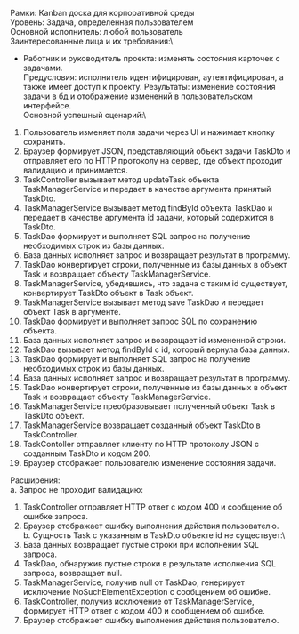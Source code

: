 Рамки: Kanban доска для корпоративной среды\
Уровень: Задача, определенная пользователем\
Основной исполнитель: любой пользователь\
Заинтересованные лица и их требования:\
-   Работник и руководитель проекта: изменять состояния карточек с задачами.\
Предусловия: исполнитель идентифицирован, аутентифицирован, а также имеет доступ к проекту. 
Результаты: изменение состояния задачи в бд и отображение изменений в пользовательском интерфейсе.\
Основной успешный сценарий:\
1.  Пользователь изменяет поля задачи через UI и нажимает кнопку сохранить.
2.  Браузер формирует JSON, представляющий объект задачи TaskDto и отправляет его по HTTP протоколу на сервер, где объект проходит валидацию и принимается.
3.  TaskController вызывает метод updateTask объекта TaskManagerService и передает в качестве аргумента принятый TaskDto.
4.  TaskManagerService вызывает метод findById объекта TaskDao и передает в качестве аргумента id задачи, который содержится в TaskDto.
5.  TaskDao формирует и выполняет SQL запрос на получение необходимых строк из базы данных.
6.  База данных исполняет запрос и возвращает результат в программу.
7.  TaskDao конвертирует строки, полученные из базы данных в объект Task и возвращает объекту TaskManagerService.
8.  TaskManagerService, убедившись, что задача с таким id существует, конвертирует TaskDto объект в Task объект.
9.  TaskManagerService вызывает метод save TaskDao и передает объект Task в аргументе.
10. TaskDao формирует и выполняет запрос SQL по сохранению объекта.
11. База данных исполняет запрос и возвращает id измененной строки.
12. TaskDao вызывает метод findById с id, который вернула база данных.
13. TaskDao формирует и выполняет SQL запрос на получение необходимых строк из базы данных.
14. База данных исполняет запрос и возвращает результат в программу.
15. TaskDao конвертирует строки, полученные из базы данных в объект Task и возвращает объекту TaskManagerService.
16. TaskManagerService преобразовывает полученный объект Task в TaskDto объект.
17. TaskManagerService возвращает созданный объект TaskDto в TaskController.
18. TaskContoller отправляет клиенту по HTTP протоколу JSON с созданным TaskDto и кодом 200.
19. Браузер отображает пользователю изменение состояния задачи.

Расширения:\
a. Запрос не проходит валидацию: 
1.  TaskController отправляет HTTP ответ с кодом 400 и сообщение об ошибке запроса.
2.  Браузер отображает ошибку выполнения действия пользователю.\
b. Сущность Task с указанным в TaskDto объекте id не существует:\
1.  База данных возвращает пустые строки при исполнении SQL запроса.
2. TaskDao, обнаружив пустые строки в результате исполнения SQL запроса, возвращает null.
3.  TaskManagerService, получив null от TaskDao, генерирует исключение NoSuchElementException с сообщением об ошибке.
4. TaskController, получив исключение от TaskManagerService, формирует HTTP ответ с кодом 400 и сообщением об ошибке.
5.  Браузер отображает ошибку выполнения действия пользователю. 
